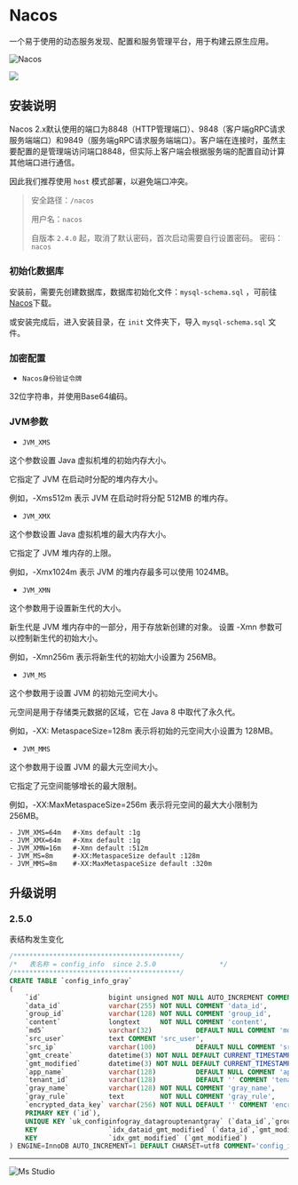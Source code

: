 # Nacos

一个易于使用的动态服务发现、配置和服务管理平台，用于构建云原生应用。

![Nacos](https://github.com/alibaba/nacos/raw/develop/doc/Nacos_Logo.png)

![](https://img.shields.io/badge/%E6%96%B0%E7%96%86%E8%90%8C%E6%A3%AE%E8%BD%AF%E4%BB%B6%E5%BC%80%E5%8F%91%E5%B7%A5%E4%BD%9C%E5%AE%A4-%E6%8F%90%E4%BE%9B%E6%8A%80%E6%9C%AF%E6%94%AF%E6%8C%81-blue)

## 安装说明

Nacos
2.x默认使用的端口为8848（HTTP管理端口）、9848（客户端gRPC请求服务端端口）和9849（服务端gRPC请求服务端端口）。客户端在连接时，虽然主要配置的是管理端访问端口8848，但实际上客户端会根据服务端的配置自动计算其他端口进行通信。

因此我们推荐使用 `host` 模式部署，以避免端口冲突。

> 安全路径：`/nacos`
>
> 用户名：`nacos`
>
> 自版本 `2.4.0` 起，取消了默认密码，首次启动需要自行设置密码。
> 密码：`nacos`

### 初始化数据库

安装前，需要先创建数据库，数据库初始化文件：`mysql-schema.sql`
，可前往[Nacos](https://github.com/alibaba/nacos/blob/master/distribution/conf/mysql-schema.sql)下载。

或安装完成后，进入安装目录，在 `init` 文件夹下，导入 `mysql-schema.sql` 文件。

### 加密配置

+ `Nacos身份验证令牌`

32位字符串，并使用Base64编码。

### JVM参数

+ `JVM_XMS`

这个参数设置 Java 虚拟机堆的初始内存大小。

它指定了 JVM 在启动时分配的堆内存大小。

例如，-Xms512m 表示 JVM 在启动时将分配 512MB 的堆内存。

+ `JVM_XMX`

这个参数设置 Java 虚拟机堆的最大内存大小。

它指定了 JVM 堆内存的上限。

例如，-Xmx1024m 表示 JVM 的堆内存最多可以使用 1024MB。

+ `JVM_XMN`

这个参数用于设置新生代的大小。

新生代是 JVM 堆内存中的一部分，用于存放新创建的对象。
设置 -Xmn 参数可以控制新生代的初始大小。

例如，-Xmn256m 表示将新生代的初始大小设置为 256MB。

+ `JVM_MS`

这个参数用于设置 JVM 的初始元空间大小。

元空间是用于存储类元数据的区域，它在 Java 8 中取代了永久代。

例如，-XX: MetaspaceSize=128m 表示将初始的元空间大小设置为 128MB。

+ `JVM_MMS`

这个参数用于设置 JVM 的最大元空间大小。

它指定了元空间能够增长的最大限制。

例如，-XX:MaxMetaspaceSize=256m 表示将元空间的最大大小限制为 256MB。

```shell
- JVM_XMS=64m   #-Xms default :1g
- JVM_XMX=64m   #-Xmx default :1g
- JVM_XMN=16m   #-Xmn default :512m
- JVM_MS=8m     #-XX:MetaspaceSize default :128m
- JVM_MMS=8m    #-XX:MaxMetaspaceSize default :320m
```

## 升级说明

### 2.5.0

表结构发生变化

```sql
/******************************************/
/*   表名称 = config_info  since 2.5.0                */
/******************************************/
CREATE TABLE `config_info_gray`
(
    `id`                 bigint unsigned NOT NULL AUTO_INCREMENT COMMENT 'id',
    `data_id`            varchar(255) NOT NULL COMMENT 'data_id',
    `group_id`           varchar(128) NOT NULL COMMENT 'group_id',
    `content`            longtext     NOT NULL COMMENT 'content',
    `md5`                varchar(32)           DEFAULT NULL COMMENT 'md5',
    `src_user`           text COMMENT 'src_user',
    `src_ip`             varchar(100)          DEFAULT NULL COMMENT 'src_ip',
    `gmt_create`         datetime(3) NOT NULL DEFAULT CURRENT_TIMESTAMP (3) COMMENT 'gmt_create',
    `gmt_modified`       datetime(3) NOT NULL DEFAULT CURRENT_TIMESTAMP (3) COMMENT 'gmt_modified',
    `app_name`           varchar(128)          DEFAULT NULL COMMENT 'app_name',
    `tenant_id`          varchar(128)          DEFAULT '' COMMENT 'tenant_id',
    `gray_name`          varchar(128) NOT NULL COMMENT 'gray_name',
    `gray_rule`          text         NOT NULL COMMENT 'gray_rule',
    `encrypted_data_key` varchar(256) NOT NULL DEFAULT '' COMMENT 'encrypted_data_key',
    PRIMARY KEY (`id`),
    UNIQUE KEY `uk_configinfogray_datagrouptenantgray` (`data_id`,`group_id`,`tenant_id`,`gray_name`),
    KEY                  `idx_dataid_gmt_modified` (`data_id`,`gmt_modified`),
    KEY                  `idx_gmt_modified` (`gmt_modified`)
) ENGINE=InnoDB AUTO_INCREMENT=1 DEFAULT CHARSET=utf8 COMMENT='config_info_gray';

```

---

![Ms Studio](https://file.lifebus.top/imgs/ms_blank_001.png)
